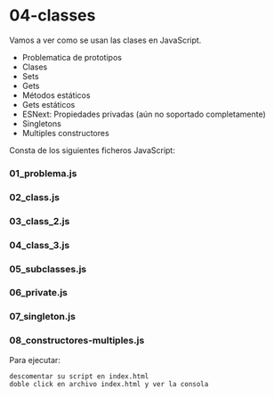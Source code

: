 # 04-classes

Vamos a ver como se usan las clases en JavaScript.

- Problematica de prototipos
- Clases
- Sets
- Gets
- Métodos estáticos
- Gets estáticos
- ESNext: Propiedades privadas (aún no soportado completamente)
- Singletons
- Multiples constructores

Consta de los siguientes ficheros JavaScript:

### 01_problema.js

### 02_class.js

### 03_class_2.js

### 04_class_3.js

### 05_subclasses.js

### 06_private.js

### 07_singleton.js

### 08_constructores-multiples.js

Para ejecutar:

```
descomentar su script en index.html
doble click en archivo index.html y ver la consola
```
